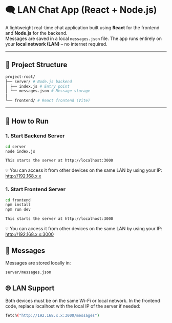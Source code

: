 # 🗨️ LAN Chat App (React + Node.js)

A lightweight real-time chat application built using **React** for the frontend and **Node.js** for the backend.  
Messages are saved in a local `messages.json` file. The app runs entirely on your **local network (LAN)** – no internet required.

---

## 📁 Project Structure

``` bash
project-root/
├── server/ # Node.js backend
│ ├── index.js # Entry point
│ └── messages.json # Message storage
│
└── frontend/ # React frontend (Vite)
```

---

## 🚀 How to Run

### 1. Start Backend Server

```bash
cd server
node index.js

This starts the server at http://localhost:3000
```

💡 You can access it from other devices on the same LAN by using your IP:  http://192.168.x.x

### 1. Start Frontend Server

``` bash
cd frontend
npm install
npm run dev

This starts the server at http://localhost:3000
```

💡 You can access it from other devices on the same LAN by using your IP:  http://192.168.x.x:3000

## 💬 Messages

Messages are stored locally in:
``` bash
server/messages.json
```

## 🌐 LAN Support

Both devices must be on the same Wi-Fi or local network.
In the frontend code, replace localhost with the local IP of the server if needed:
``` bash
fetch("http://192.168.x.x:3000/messages")
```


